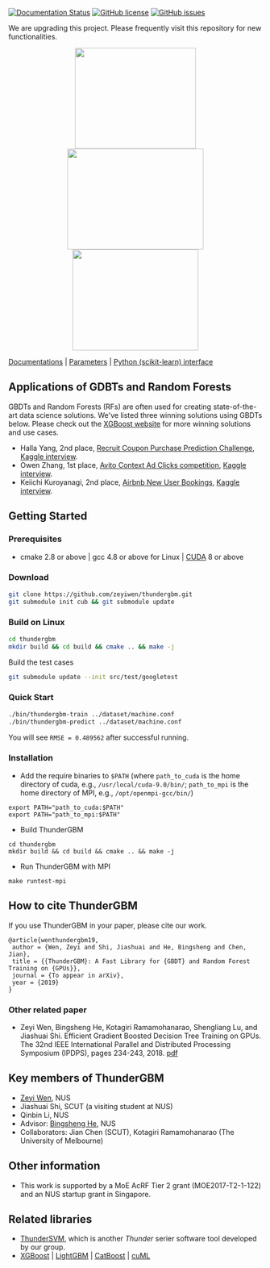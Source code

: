 [![Documentation Status](https://readthedocs.org/projects/thundergbm/badge/?version=latest)](https://thundergbm.readthedocs.org)
[![GitHub license](http://dmlc.github.io/img/apache2.svg)](./LICENSE)
[![GitHub issues](https://img.shields.io/github/issues/zeyiwen/thundergbm.svg)](https://github.com/zeyiwen/thundergbm/issues)

We are upgrading this project. Please frequently visit this repository for new functionalities.

<div align="center">
<img src="https://github.com/zeyiwen/thundergbm/blob/master/docs/_static/tgbm-logo.png" width="240" height="200" align=left/>
<img src="https://github.com/zeyiwen/thundergbm/blob/master/docs/_static/lang-logo-tgbm.png" width="270" height="200" align=left/>
<img src="https://github.com/zeyiwen/thundergbm/blob/master/docs/_static/overall.png" width="250" height="200" align=left/>
</div>

[Documentations](http://thundergbm.readthedocs.io) | [Parameters](https://thundergbm.readthedocs.io/en/latest/parameters.html) | [Python (scikit-learn) interface](https://github.com/zeyiwen/thundergbm/tree/master/python)

## Applications of GDBTs and Random Forests

GBDTs and Random Forests (RFs) are often used for creating state-of-the-art data science solutions. We've listed three winning solutions using GBDTs below. Please check out the [XGBoost website](https://github.com/dmlc/xgboost/blob/master/demo/README.md#machine-learning-challenge-winning-solutions) for more winning solutions and use cases.

- Halla Yang, 2nd place, [Recruit Coupon Purchase Prediction Challenge](https://www.kaggle.com/c/coupon-purchase-prediction), [Kaggle interview](http://blog.kaggle.com/2015/10/21/recruit-coupon-purchase-winners-interview-2nd-place-halla-yang/).
- Owen Zhang, 1st place, [Avito Context Ad Clicks competition](https://www.kaggle.com/c/avito-context-ad-clicks), [Kaggle interview](http://blog.kaggle.com/2015/08/26/avito-winners-interview-1st-place-owen-zhang/).
- Keiichi Kuroyanagi, 2nd place, [Airbnb New User Bookings](https://www.kaggle.com/c/airbnb-recruiting-new-user-bookings), [Kaggle interview](http://blog.kaggle.com/2016/03/17/airbnb-new-user-bookings-winners-interview-2nd-place-keiichi-kuroyanagi-keiku/).

## Getting Started

### Prerequisites
* cmake 2.8 or above | gcc 4.8 or above for Linux | [CUDA](https://developer.nvidia.com/cuda-downloads) 8 or above

### Download
```bash
git clone https://github.com/zeyiwen/thundergbm.git
git submodule init cub && git submodule update
```
### Build on Linux 
```bash
cd thundergbm
mkdir build && cd build && cmake .. && make -j
```

Build the test cases
```bash
git submodule update --init src/test/googletest
```

### Quick Start
```bash
./bin/thundergbm-train ../dataset/machine.conf
./bin/thundergbm-predict ../dataset/machine.conf
```
You will see `RMSE = 0.489562` after successful running.

### Installation
* Add the require binaries to ```$PATH``` (where ```path_to_cuda``` is the home directory of cuda, 
e.g., ```/usr/local/cuda-9.0/bin/```; ```path_to_mpi``` is the home directory of MPI, e.g., ```/opt/openmpi-gcc/bin/```)
```
export PATH="path_to_cuda:$PATH"
export PATH="path_to_mpi:$PATH"
```
* Build ThunderGBM
```
cd thundergbm
mkdir build && cd build && cmake .. && make -j
```
* Run ThunderGBM with MPI
```
make runtest-mpi
```

## How to cite ThunderGBM
If you use ThunderGBM in your paper, please cite our work.
```
@article{wenthundergbm19,
 author = {Wen, Zeyi and Shi, Jiashuai and He, Bingsheng and Chen, Jian},
 title = {{ThunderGBM}: A Fast Library for {GBDT} and Random Forest Training on {GPUs}},
 journal = {To appear in arXiv},
 year = {2019}
}
```
### Other related paper
* Zeyi Wen, Bingsheng He, Kotagiri Ramamohanarao, Shengliang Lu, and Jiashuai Shi. Efficient Gradient Boosted Decision Tree Training on GPUs. The 32nd IEEE International Parallel and Distributed Processing Symposium (IPDPS), pages 234-243, 2018. [pdf](https://www.comp.nus.edu.sg/~hebs/pub/IPDPS18-GPUGBDT.pdf)

## Key members of ThunderGBM
* [Zeyi Wen](https://www.comp.nus.edu.sg/~wenzy/), NUS
* Jiashuai Shi, SCUT (a visiting student at NUS)
* Qinbin Li, NUS
* Advisor: [Bingsheng He](https://www.comp.nus.edu.sg/~hebs/), NUS
* Collaborators: Jian Chen (SCUT),  Kotagiri Ramamohanarao (The University of Melbourne)

## Other information
* This work is supported by a MoE AcRF Tier 2 grant (MOE2017-T2-1-122) and an NUS startup grant in Singapore.

## Related libraries
* [ThunderSVM](https://github.com/Xtra-Computing/thundersvm), which is another *Thunder* serier software tool developed by our group.
* [XGBoost](https://github.com/dmlc/xgboost) | [LightGBM](https://github.com/Microsoft/LightGBM) | [CatBoost](https://github.com/catboost/catboost) | [cuML](https://github.com/rapidsai/cuml)
